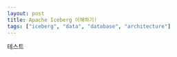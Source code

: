 ```yaml
---
layout: post
title: Apache Iceberg 이해하기!
tags: ["iceberg", "data", "database", "architecture"]
---
```


테스트
